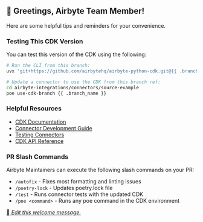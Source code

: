 ## 👋 Greetings, Airbyte Team Member!

Here are some helpful tips and reminders for your convenience.

### Testing This CDK Version

You can test this version of the CDK using the following:

```bash
# Run the CLI from this branch:
uvx 'git+https://github.com/airbytehq/airbyte-python-cdk.git@{{ .branch_name }}#egg=airbyte-python-cdk[dev]' --help

# Update a connector to use the CDK from this branch ref:
cd airbyte-integrations/connectors/source-example
poe use-cdk-branch {{ .branch_name }}
```

### Helpful Resources

- [CDK Documentation](https://docs.airbyte.com/connector-development/cdk-python/)
- [Connector Development Guide](https://docs.airbyte.com/connector-development/)
- [Testing Connectors](https://docs.airbyte.com/connector-development/testing-connectors/)
- [CDK API Reference](https://airbytehq.github.io/airbyte-python-cdk/)

### PR Slash Commands

Airbyte Maintainers can execute the following slash commands on your PR:

- `/autofix` - Fixes most formatting and linting issues
- `/poetry-lock` - Updates poetry.lock file
- `/test` - Runs connector tests with the updated CDK
- `/poe <command>` - Runs any poe command in the CDK environment

[📝 _Edit this welcome message._](https://github.com/airbytehq/airbyte-python-cdk/blob/main/.github/pr-welcome-internal.md)
